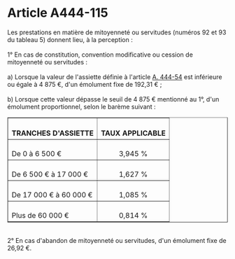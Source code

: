 # Article A444-115

<p>Les prestations en matière de mitoyenneté ou servitudes (numéros 92 et 93 du tableau 5) donnent lieu, à la perception : <br/><br/>1° En cas de constitution, convention modificative ou cession de mitoyenneté ou servitudes : <br/><br/>a) Lorsque la valeur de l'assiette définie à l'article <a href='/code-de-commerce/partie-arretes/livre-iv-de-la-liberte-des-prix-et-de-la-concurrence/titre-iv-bis-de-certains-tarifs-reglementes/chapitre-ier-fixation-des-tarifs/section-3-tarifs-des-notaires/a444-54.md' title='Code de commerce - art. A444-54 (V)'>A. 444-54</a> est inférieure ou égale à 4 875 €, d'un émolument fixe de 192,31 € ; <br/><br/>b) Lorsque cette valeur dépasse le seuil de 4 875 € mentionné au 1°, d'un émolument proportionnel, selon le barème suivant : </p><center><table border='1'><tbody><tr><th><br/>TRANCHES D'ASSIETTE <br/></th><th><br/>TAUX APPLICABLE <br/></th></tr><tr><td align='left' vAlign='middle'><br/>De 0 à 6 500 € <br/></td><td align='center' vAlign='middle'><br/>3,945 % <br/></td></tr><tr><td align='left' vAlign='middle'><br/>De 6 500 € à 17 000 € <br/></td><td align='center' vAlign='middle'><br/>1,627 % <br/></td></tr><tr><td align='left' vAlign='middle'><br/>De 17 000 € à 60 000 € <br/></td><td align='center' vAlign='middle'><br/>1,085 % <br/></td></tr><tr><td align='left' vAlign='middle'><br/>Plus de 60 000 € <br/></td><td align='center' vAlign='middle'><br/>0,814 % <br/></td></tr></tbody></table></center><p><br/>2° En cas d'abandon de mitoyenneté ou servitudes, d'un émolument fixe de 26,92 €.</p>